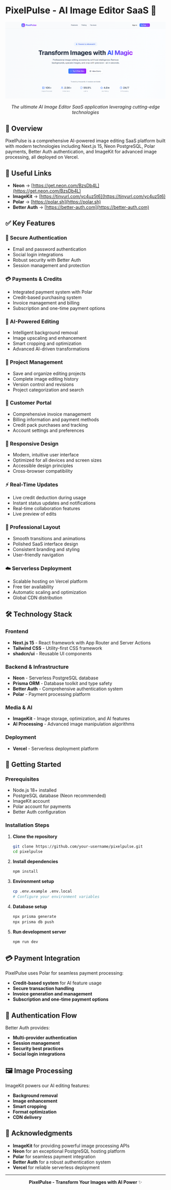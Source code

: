# PixelPulse - AI Image Editor SaaS 🚀

<div align="center">

![PixelPulse Home Page](/public/home-page-screenshot.png)

*The ultimate AI Image Editor SaaS application leveraging cutting-edge technologies*

</div>

## 🚀 Overview

PixelPulse is a comprehensive AI-powered image editing SaaS platform built with modern technologies including Next.js 15, Neon PostgreSQL, Polar payments, Better Auth authentication, and ImageKit for advanced image processing, all deployed on Vercel.

## 🔗 Useful Links

- **Neon** → [https://get.neon.com/BzsDb4L](https://get.neon.com/BzsDb4L)
- **ImageKit** → [https://tinyurl.com/yc4uz5t6](https://tinyurl.com/yc4uz5t6)
- **Polar** → [https://polar.sh](https://polar.sh)
- **Better Auth** → [https://better-auth.com](https://better-auth.com)

## ✅ Key Features

### 🔐 Secure Authentication
- Email and password authentication
- Social login integrations
- Robust security with Better Auth
- Session management and protection

### 💳 Payments & Credits
- Integrated payment system with Polar
- Credit-based purchasing system
- Invoice management and billing
- Subscription and one-time payment options

### 🤖 AI-Powered Editing
- Intelligent background removal
- Image upscaling and enhancement
- Smart cropping and optimization
- Advanced AI-driven transformations

### 📁 Project Management
- Save and organize editing projects
- Complete image editing history
- Version control and revisions
- Project categorization and search

### 👤 Customer Portal
- Comprehensive invoice management
- Billing information and payment methods
- Credit pack purchases and tracking
- Account settings and preferences

### 📱 Responsive Design
- Modern, intuitive user interface
- Optimized for all devices and screen sizes
- Accessible design principles
- Cross-browser compatibility

### ⚡ Real-Time Updates
- Live credit deduction during usage
- Instant status updates and notifications
- Real-time collaboration features
- Live preview of edits

### 🎨 Professional Layout
- Smooth transitions and animations
- Polished SaaS interface design
- Consistent branding and styling
- User-friendly navigation

### ☁️ Serverless Deployment
- Scalable hosting on Vercel platform
- Free tier availability
- Automatic scaling and optimization
- Global CDN distribution

## 🛠️ Technology Stack

### Frontend
- **Next.js 15** - React framework with App Router and Server Actions
- **Tailwind CSS** - Utility-first CSS framework
- **shadcn/ui** - Reusable UI components

### Backend & Infrastructure
- **Neon** - Serverless PostgreSQL database
- **Prisma ORM** - Database toolkit and type safety
- **Better Auth** - Comprehensive authentication system
- **Polar** - Payment processing platform

### Media & AI
- **ImageKit** - Image storage, optimization, and AI features
- **AI Processing** - Advanced image manipulation algorithms

### Deployment
- **Vercel** - Serverless deployment platform


## 🚀 Getting Started

### Prerequisites
- Node.js 18+ installed
- PostgreSQL database (Neon recommended)
- ImageKit account
- Polar account for payments
- Better Auth configuration

### Installation Steps

1. **Clone the repository**
   ```bash
   git clone https://github.com/your-username/pixelpulse.git
   cd pixelpulse
   ```

2. **Install dependencies**
   ```bash
   npm install
   ```

3. **Environment setup**
   ```bash
   cp .env.example .env.local
   # Configure your environment variables
   ```

4. **Database setup**
   ```bash
   npx prisma generate
   npx prisma db push
   ```

5. **Run development server**
   ```bash
   npm run dev
   ```

## 💳 Payment Integration

PixelPulse uses Polar for seamless payment processing:

- **Credit-based system** for AI feature usage
- **Secure transaction handling**
- **Invoice generation and management**
- **Subscription and one-time payment options**

## 🔐 Authentication Flow

Better Auth provides:
- **Multi-provider authentication**
- **Session management**
- **Security best practices**
- **Social login integrations**

## 🖼️ Image Processing

ImageKit powers our AI editing features:
- **Background removal**
- **Image enhancement**
- **Smart cropping**
- **Format optimization**
- **CDN delivery**

## 🙏 Acknowledgments

- **ImageKit** for providing powerful image processing APIs
- **Neon** for an exceptional PostgreSQL hosting platform
- **Polar** for seamless payment integration
- **Better Auth** for a robust authentication system
- **Vercel** for reliable serverless deployment

---

<div align="center">

**PixelPulse - Transform Your Images with AI Power** ✨

</div>

